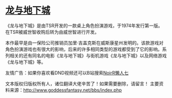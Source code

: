 # [龙与地下城](c01/gamejj.md)

《龙与地下城》是由TSR开发的一款桌上角色扮演游戏，于1974年发行第一版。在TSR被威世智收购后转为由威世智进行开发。

 本作最早是由一保险公司推销员加里·吉盖克斯在威斯康星州发明的。该款游戏对角色扮演游戏也有很大的影响，后来的许多相同类型的游戏都受到了它的影响。系列相关的还有同名的电影《龙与地下城》与街机游戏《龙与地下城》以及网络游戏《龙与地下城》等。

友情广告：如果你喜欢看DND视频还可以B站搜索[NoirR懒人七](https://space.bilibili.com/2423705)

文本版权归版权所有人，诸位翻译大佬辛苦了！如果需要删除，请留言！ 主要资料来源：<http://www.goddessfantasy.net/bbs/index.php>